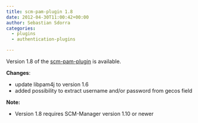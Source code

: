 ```yaml
---
title: scm-pam-plugin 1.8
date: 2012-04-30T11:00:42+00:00
author: Sebastian Sdorra
categories:
  - plugins
  - authentication-plugins

---
```

Version 1.8 of the [scm-pam-plugin](https://bitbucket.org/sdorra/scm-pam-plugin) is available.

**Changes**:

- update libpam4j to version 1.6
- added possibility to extract username and/or password from gecos field

**Note:**

- Version 1.8 requires SCM-Manager version 1.10 or newer

